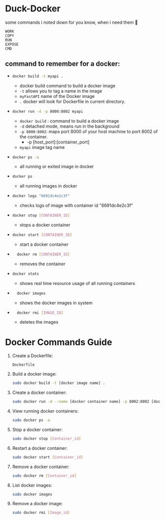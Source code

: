 # Duck-Docker
some commands i noted down for you know, when i need them 🐳

```FROM
WORK
COPY
RUN
EXPOSE
CMD
```

## command to remember for a docker:
-   ```bash 
    docker build -t myapi . 
    ```
    - docker build command to build a docker image
    - `-t` allows you to tag a name in the image
    - `myFastAPI` name of the Docker image
    -  `.` docker will look for Dockerfile in current directory.

-   ```bash 
    docker run -d -p 8000:8002 myapi
    ```
    - `docker build` : command to build a docker image
    - ``-d`` detached mode, means run in the background
    - `-p 8000:8002`: maps port 8000 of your host machine to port 8002 of the container.
        - -p [host_port]:[container_port]
    - `myapi` image tag name

-   ```bash 
    docker ps -a
    ```
    - all running or exited image in docker 
-   ```bash 
    docker ps
    ```
    - all running images in docker
    
-   ```bash 
    docker logs "6691dc4e2c3f"
    ```
    - checks logs of image with container id "6691dc4e2c3f"

-   ```bash 
    docker stop [CONTAINER_ID] 
    ```
    - stops a docker container
-   ```bash 
    docker start [CONTAINER_ID]
    ```
    - start a docker container
- ```bash 
    docker rm [CONTAINER_ID]
    ```
    - removes the container
-   ```bash 
    docker stats
    ```
    - shows real time resource usage of all running containers

- ```bash 
    docker images
    ```
    - shows the docker images in system
- ```bash 
    docker rmi [IMAGE_ID]
    ```
    - deletes the images

# Docker Commands Guide

1. Create a Dockerfile:
   ```
   Dockerfile
   ```

2. Build a docker image:
   ```bash
   sudo docker build -t [docker image name] .
   ```

3. Create a docker container:
   ```bash
   sudo docker run -d --name [docker container name] -p 8002:8002 [docker image name]
   ```

4. View running docker containers:
   ```bash
   sudo docker ps -a
   ```

5. Stop a docker container:
   ```bash
   sudo docker stop [Container_id]
   ```

6. Restart a docker container:
   ```bash
   sudo docker start [Container_id]
   ```

7. Remove a docker container:
   ```bash
   sudo docker rm [Container_id]
   ```

8. List docker images:
   ```bash
   sudo docker images
   ```

9. Remove a docker image:
   ```bash
   sudo docker rmi [Image_id]
   ```